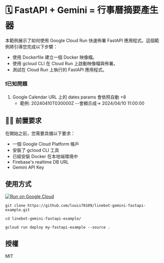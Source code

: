 # 🗓️ FastAPI + Gemini = 行事曆摘要產生器

本範例展示了如何使用 Google Cloud Run 快速佈署 FastAPI 應用程式。這個範例將引導您完成以下步驟：

- 使用 Dockerfile 建立一個 Docker 映像檔。
- 使用 gcloud CLI 在 Cloud Run 上啟動映像檔與佈署。
- 測試在 Cloud Run 上執行的 FastAPI 應用程式。


### ❗已知問題

1. Google Calendar URL 上的 dates params 會依照自動 +8
   - 範例: 20240410T030000Z --會顯示成-> 2024/04/10 11:00:00 

## 🧑‍💼 前置要求

在開始之前，您需要具備以下要求：

- 一個 Google Cloud Platform 帳戶
- 安裝了 gcloud CLI 工具
- 已經安裝 Docker 在本地端環境中
- Firebase's realtime DB URL
- Gemini API Key

## 使用方式

[![Run on Google Cloud](https://deploy.cloud.run/button.svg)](https://deploy.cloud.run)


```
git clone https://github.com/louis70109/linebot-gemini-fastapi-example.git

cd linebot-gemini-fastapi-example/

gcloud run deploy my-fastapi-example --source .
```

## 授權

MIT
